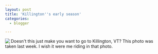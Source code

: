 ```yaml
---
layout: post
title: 'Killington''s early season'
categories:
  - blogger

---
```


[<img src="http://www.thecave.com/killington.jpg" border="0" align="left" />](http://www.killington.com)

Doesn't this just make you want to go to Killington, VT?  This photo was taken last week.  I wish it were me riding in that photo.
